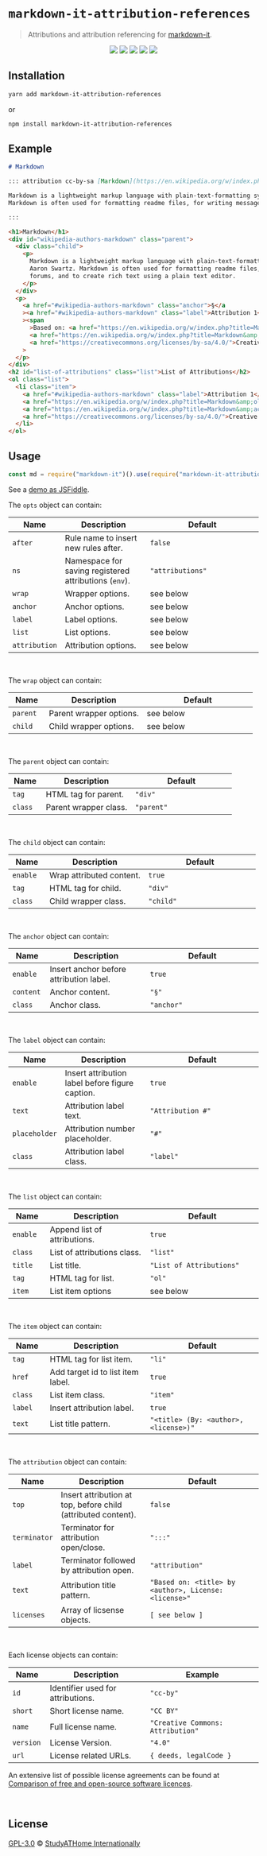 # `markdown-it-attribution-references`

> Attributions and attribution referencing for [markdown-it](https://github.com/markdown-it/markdown-it).

<div>
  <p align="center">
    <img src="https://raw.githubusercontent.com/studyathome-internationally/markdown-it-plugins/master/packages/markdown-it-attribution-references/coverage/badge-branches.svg">
    <img src="https://raw.githubusercontent.com/studyathome-internationally/markdown-it-plugins/master/packages/markdown-it-attribution-references/coverage/badge-functions.svg">
    <img src="https://raw.githubusercontent.com/studyathome-internationally/markdown-it-plugins/master/packages/markdown-it-attribution-references/coverage/badge-lines.svg">
    <img src="https://raw.githubusercontent.com/studyathome-internationally/markdown-it-plugins/master/packages/markdown-it-attribution-references/coverage/badge-statements.svg">
    <a href="https://raw.githubusercontent.com/studyathome-internationally/markdown-it-plugins/master/packages/markdown-it-attribution-references/LICENSE" target="_blank">
      <img src="https://badgen.net/github/license/studyathome-internationally/markdown-it-plugins">
    </a>
  </p>
</div>

## Installation

```sh
yarn add markdown-it-attribution-references
```

or

```sh
npm install markdown-it-attribution-references
```

## Example

```md
# Markdown

::: attribution cc-by-sa [Markdown](https://en.wikipedia.org/w/index.php?title=Markdown&oldid=975764292) [Wikipedia Authors](https://en.wikipedia.org/w/index.php?title=Markdown&action=history)

Markdown is a lightweight markup language with plain-text-formatting syntax, created in 2004 by John Gruber with Aaron Swartz.
Markdown is often used for formatting readme files, for writing messages in online discussion forums, and to create rich text using a plain text editor.

:::
```

```html
<h1>Markdown</h1>
<div id="wikipedia-authors-markdown" class="parent">
  <div class="child">
    <p>
      Markdown is a lightweight markup language with plain-text-formatting syntax, created in 2004 by John Gruber with
      Aaron Swartz. Markdown is often used for formatting readme files, for writing messages in online discussion
      forums, and to create rich text using a plain text editor.
    </p>
  </div>
  <p>
    <a href="#wikipedia-authors-markdown" class="anchor">§</a
    ><a href="#wikipedia-authors-markdown" class="label">Attribution 1</a
    ><span
      >Based on: <a href="https://en.wikipedia.org/w/index.php?title=Markdown&amp;oldid=975764292">Markdown</a> by
      <a href="https://en.wikipedia.org/w/index.php?title=Markdown&amp;action=history">Wikipedia Authors</a>, License:
      <a href="https://creativecommons.org/licenses/by-sa/4.0/">Creative Commons: Attribution-ShareAlike 4.0</a></span
    >
  </p>
</div>
<h2 id="list-of-attributions" class="list">List of Attributions</h2>
<ol class="list">
  <li class="item">
    <a href="#wikipedia-authors-markdown" class="label">Attribution 1</a>:
    <a href="https://en.wikipedia.org/w/index.php?title=Markdown&amp;oldid=975764292">Markdown</a> (By:
    <a href="https://en.wikipedia.org/w/index.php?title=Markdown&amp;action=history">Wikipedia Authors</a>,
    <a href="https://creativecommons.org/licenses/by-sa/4.0/">Creative Commons: Attribution-ShareAlike 4.0</a>
  </li>
</ol>
```

## Usage

```js
const md = require("markdown-it")().use(require("markdown-it-attribution-references"), opts);
```

See a [demo as JSFiddle](https://jsfiddle.net/rq25Lgun/).

<style>
table { width: 100%;} td:first-child {width: 15%;} td:last-child {width: 45%;}
</style>

The `opts` object can contain:

| Name          | Description                                           | Default          |
| ------------- | ----------------------------------------------------- | ---------------- |
| `after`       | Rule name to insert new rules after.                  | `false`          |
| `ns`          | Namespace for saving registered attributions (`env`). | `"attributions"` |
| `wrap`        | Wrapper options.                                      | see below        |
| `anchor`      | Anchor options.                                       | see below        |
| `label`       | Label options.                                        | see below        |
| `list`        | List options.                                         | see below        |
| `attribution` | Attribution options.                                  | see below        |

<br/>

The `wrap` object can contain:

| Name     | Description             | Default   |
| -------- | ----------------------- | --------- |
| `parent` | Parent wrapper options. | see below |
| `child`  | Child wrapper options.  | see below |

<br/>

The `parent` object can contain:

| Name    | Description           | Default    |
| ------- | --------------------- | ---------- |
| `tag`   | HTML tag for parent.  | `"div"`    |
| `class` | Parent wrapper class. | `"parent"` |

<br/>

The `child` object can contain:

| Name     | Description              | Default   |
| -------- | ------------------------ | --------- |
| `enable` | Wrap attributed content. | `true`    |
| `tag`    | HTML tag for child.      | `"div"`   |
| `class`  | Child wrapper class.     | `"child"` |

<br/>

The `anchor` object can contain:

| Name      | Description                             | Default    |
| --------- | --------------------------------------- | ---------- |
| `enable`  | Insert anchor before attribution label. | `true`     |
| `content` | Anchor content.                         | `"§"`      |
| `class`   | Anchor class.                           | `"anchor"` |

<br/>

The `label` object can contain:

| Name          | Description                                     | Default           |
| ------------- | ----------------------------------------------- | ----------------- |
| `enable`      | Insert attribution label before figure caption. | `true`            |
| `text`        | Attribution label text.                         | `"Attribution #"` |
| `placeholder` | Attribution number placeholder.                 | `"#"`             |
| `class`       | Attribution label class.                        | `"label"`         |

<br/>

The `list` object can contain:

| Name     | Description                  | Default                  |
| -------- | ---------------------------- | ------------------------ |
| `enable` | Append list of attributions. | `true`                   |
| `class`  | List of attributions class.  | `"list"`                 |
| `title`  | List title.                  | `"List of Attributions"` |
| `tag`    | HTML tag for list.           | `"ol"`                   |
| `item`   | List item options            | see below                |

<br/>

The `item` object can contain:

| Name    | Description                       | Default                               |
| ------- | --------------------------------- | ------------------------------------- |
| `tag`   | HTML tag for list item.           | `"li"`                                |
| `href`  | Add target id to list item label. | `true`                                |
| `class` | List item class.                  | `"item"`                              |
| `label` | Insert attribution label.         | `true`                                |
| `text`  | List title pattern.               | `"<title> (By: <author>, <license>)"` |

<br/>

The `attribution` object can contain:

| Name         | Description                                                   | Default                                               |
| ------------ | ------------------------------------------------------------- | ----------------------------------------------------- |
| `top`        | Insert attribution at top, before child (attributed content). | `false`                                               |
| `terminator` | Terminator for attribution open/close.                        | `":::"`                                               |
| `label`      | Terminator followed by attribution open.                      | `"attribution"`                                       |
| `text`       | Attribution title pattern.                                    | `"Based on: <title> by <author>, License: <license>"` |
| `licenses`   | Array of licsense objects.                                    | `[ see below ]`                                       |

<br/>

Each license objects can contain:

| Name      | Description                       | Example                           |
| --------- | --------------------------------- | --------------------------------- |
| `id`      | Identifier used for attributions. | `"cc-by"`                         |
| `short`   | Short license name.               | `"CC BY"`                         |
| `name`    | Full license name.                | `"Creative Commons: Attribution"` |
| `version` | License Version.                  | `"4.0"`                           |
| `url`     | License related URLs.             | `{ deeds, legalCode }`            |

An extensive list of possible license agreements can be found at [Comparison of free and open-source software licences](https://en.wikipedia.org/wiki/Comparison_of_free_and_open-source_software_licences).

<br />

## License

[GPL-3.0](https://github.com/studyathome-internationally/vuepress-plugins/blob/master/LICENSE) &copy; [StudyATHome Internationally](https://github.com/studyathome-internationally/)
